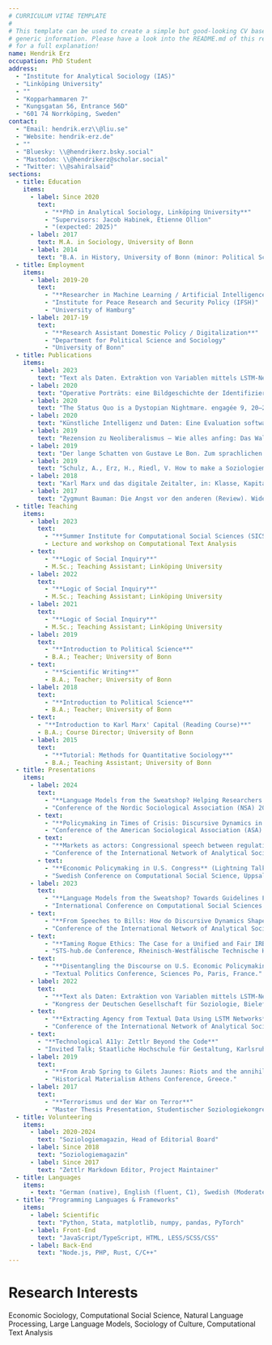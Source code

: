 ```yaml
---
# CURRICULUM VITAE TEMPLATE
#
# This template can be used to create a simple but good-looking CV based on very
# generic information. Please have a look into the README.md of this repository
# for a full explanation!
name: Hendrik Erz
occupation: PhD Student
address:
  - "Institute for Analytical Sociology (IAS)"
  - "Linköping University"
  - ""
  - "Kopparhammaren 7"
  - "Kungsgatan 56, Entrance 56D"
  - "601 74 Norrköping, Sweden"
contact:
  - "Email: hendrik.erz\\@liu.se"
  - "Website: hendrik-erz.de"
  - ""
  - "Bluesky: \\@hendrikerz.bsky.social"
  - "Mastodon: \\@hendrikerz@scholar.social"
  - "Twitter: \\@sahiralsaid"
sections:
  - title: Education
    items:
      - label: Since 2020
        text:
          - "**PhD in Analytical Sociology, Linköping University**"
          - "Supervisors: Jacob Habinek, Étienne Ollion"
          - "(expected: 2025)"
      - label: 2017
        text: M.A. in Sociology, University of Bonn
      - label: 2014
        text: "B.A. in History, University of Bonn (minor: Political Science)"
  - title: Employment
    items:
      - label: 2019-20
        text:
          - "**Researcher in Machine Learning / Artificial Intelligence**"
          - "Institute for Peace Research and Security Policy (IFSH)"
          - "University of Hamburg"
      - label: 2017-19
        text:
          - "**Research Assistant Domestic Policy / Digitalization**"
          - "Department for Political Science and Sociology"
          - "University of Bonn"
  - title: Publications
    items:
      - label: 2023
        text: "Text als Daten. Extraktion von Variablen mittels LSTM-Netzwerken (with Anastasia Menshikova), in: Paula-Irene Villa (ed.) 2023: _Polarisierte Welten. Verhandlungen des 41. Kongresses der Deutschen Gesellschaft für Soziologie 2022_. \\url{https://publikationen.soziologie.de/index.php/kongressband_2022/article/view/1693}"
      - label: 2020
        text: "Operative Porträts: eine Bildgeschichte der Identifizierbarkeit von Lavater bis Facebook. Von Roland Meyer. Soziologiemagazin 2020, 75–81. \\url{https://doi.org/10.3224/soz.v13i1.07}"
      - label: 2020
        text: "The Status Quo is a Dystopian Nightmare. engagée 9, 20–25."
      - label: 2020
        text: "Künstliche Intelligenz und Daten: Eine Evaluation softwarebasierter militärischer Informationsgewinnung (Research Report No. 4). IFSH, Hamburg. \\url{https://ifsh.de/file/publication/Research_Report/004/20200701_Research_Report_004.pdf} (accessed 07.01.21)"
      - label: 2019
        text: "Rezension zu Neoliberalismus — Wie alles anfing: Das Walter Lippmann Kolloquium, verfasst von Hendrik Erz (Review). Soziologieblog. \\url{https://soziologieblog.hypotheses.org/12990} (accessed 10.23.19)."
      - label: 2019
        text: "Der lange Schatten von Gustave Le Bon. Zum sprachlichen Einfluss der Crowd Science auf die Soziologie der Gewalt. Soziologiemagazin 2/2019, 71–88. \\url{https://doi.org/10.3224/soz.v12i2.06}"
      - label: 2019
        text: "Schulz, A., Erz, H., Riedl, V. How to make a Soziologiemagazin. Soziologiemagazin 1/2019. \\url{https://elibrary.utb.de/doi/pdf/10.3224/soz.v12i2.08} (accessed 07.01.21)"
      - label: 2018
        text: "Karl Marx und das digitale Zeitalter, in: Klasse, Kapital und Revolution. 200 Jahre Marx. Dietz, Bonn, pp. 145–156."
      - label: 2017
        text: "Zygmunt Bauman: Die Angst vor den anderen (Review). Widerspruch 70/2017, 164–168."
  - title: Teaching
    items:
      - label: 2023
        text:
          - "**Summer Institute for Computational Social Sciences (SICSS)**"
          - Lecture and workshop on Computational Text Analysis
      - text:
          - "**Logic of Social Inquiry**"
          - M.Sc.; Teaching Assistant; Linköping University
      - label: 2022
        text:
          - "**Logic of Social Inquiry**"
          - M.Sc.; Teaching Assistant; Linköping University
      - label: 2021
        text:
          - "**Logic of Social Inquiry**"
          - M.Sc.; Teaching Assistant; Linköping University
      - label: 2019
        text:
          - "**Introduction to Political Science**"
          - B.A.; Teacher; University of Bonn
      - text:
          - "**Scientific Writing**"
          - B.A.; Teacher; University of Bonn
      - label: 2018
        text:
          - "**Introduction to Political Science**"
          - B.A.; Teacher; University of Bonn
      - text:
        - "**Introduction to Karl Marx' Capital (Reading Course)**"
        - B.A.; Course Director; University of Bonn
      - label: 2015
        text:
          - "**Tutorial: Methods for Quantitative Sociology**"
          - B.A.; Teaching Assistant; University of Bonn
  - title: Presentations
    items:
      - label: 2024
        text:
          - "**Language Models from the Sweatshop? Helping Researchers Avoid Ethical and Legal Issues With Off-The-Shelf Software**"
          - "Conference of the Nordic Sociological Association (NSA) 2024, Norrköping, Sweden (in session Pretrained models and sociology)"
        - text:
          - "**Policymaking in Times of Crisis: Discursive Dynamics in U.S. Congress, 1960-1990**"
          - "Conference of the American Sociological Association (ASA) 2024, Montréal, Canada"
        - text:
          - "**Markets as actors: Congressional speech between regulation and market freedom**"
          - "Conference of the International Network of Analytical Sociologists (INAS), Leipzig, Germany"
        - text:
          - "**Economic Policymaking in U.S. Congress** (Lightning Talk)"
          - "Swedish Conference on Computational Social Science, Uppsala, Sweden"
      - label: 2023
        text:
          - "**Language Models from the Sweatshop? Towards Guidelines For CSS Researchers to Avoid Ethical and Legal Issues With Off-The-Shelf Software.**"
          - "International Conference on Computational Social Sciences (IC2S2), Copenhagen, Denmark"
      - text:
          - "**From Speeches to Bills: How do Discursive Dynamics Shape Policymaking in U.S. Congress?**"
          - "Conference of the International Network of Analytical Sociologists (INAS), Princeton, United States"
      - text:
          - "**Taming Rogue Ethics: The Case for a Unified and Fair IRB Procedure**"
          - "STS-hub.de Conference, Rheinisch-Westfälische Technische Hochschule (RWTH) Aachen, Germany"
      - text:
          - "**Disentangling the Discourse on U.S. Economic Policymaking**"
          - "Textual Politics Conference, Sciences Po, Paris, France."
      - label: 2022
        text:
          - "**Text als Daten: Extraktion von Variablen mittels LSTM-Netzwerken**"
          - "Kongress der Deutschen Gesellschaft für Soziologie, Bielefeld, Germany."
      - text:
          - "**Extracting Agency from Textual Data Using LSTM Networks**"
          - "Conference of the International Network of Analytical Sociologists, Florence, Italy."
      - text:
        - "**Technological A11y: Zettlr Beyond the Code**"
        - "Invited Talk; Staatliche Hochschule für Gestaltung, Karlsruhe, Germany"
      - label: 2019
        text:
          - "**From Arab Spring to Gilets Jaunes: Riots and the annihilation of legality**"
          - "Historical Materialism Athens Conference, Greece."
      - label: 2017
        text:
          - "**Terrorismus und der War on Terror**"
          - "Master Thesis Presentation, Studentischer Soziologiekongress, TU Chemnitz, Germany."
  - title: Volunteering
    items:
      - label: 2020-2024
        text: "Soziologiemagazin, Head of Editorial Board"
      - label: Since 2018
        text: "Soziologiemagazin"
      - label: Since 2017
        text: "Zettlr Markdown Editor, Project Maintainer"
  - title: Languages
    items:
      - text: "German (native), English (fluent, C1), Swedish (Moderate, A2), French (Moderate, A2)"
  - title: "Programming Languages & Frameworks"
    items:
      - label: Scientific
        text: "Python, Stata, matplotlib, numpy, pandas, PyTorch"
      - label: Front-End
        text: "JavaScript/TypeScript, HTML, LESS/SCSS/CSS"
      - label: Back-End
        text: "Node.js, PHP, Rust, C/C++"
---
```


# Research Interests

Economic Sociology, Computational Social Science, Natural Language Processing, Large Language Models, Sociology of Culture, Computational Text Analysis
